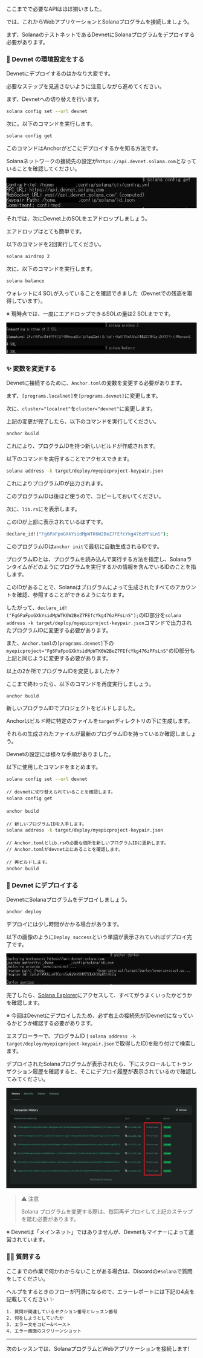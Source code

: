 ここまでで必要なAPIはほぼ揃いました。

では、これからWebアプリケーションとSolanaプログラムを接続しましょう。

まず、SolanaのテストネットであるDevnetにSolanaプログラムをデプロイする必要があります。


### 🌳 Devnet の環境設定をする

Devnetにデプロイするのはかなり大変です。

必要なステップを見逃さないように注意しながら進めてください。

まず、Devnetへの切り替えを行います。

```bash
solana config set --url devnet
```

次に。以下のコマンドを実行します。

```bash
solana config get
```

このコマンドはAnchorがどこにデプロイするかを知る方法です。

Solanaネットワークの接続先の設定が`https://api.devnet.solana.com`となっていることを確認してください。

![solana config](/public/images/Solana-dApp/section-3/3_1_1.jpg)

それでは、次にDevnet上のSOLをエアドロップしましょう。

エアドロップはとても簡単です。

以下のコマンドを2回実行してください。

```bash
solana airdrop 2
```

次に、以下のコマンドを実行します。

```bash
solana balance
```

ウォレットに4 SOLが入っていることを確認できました（Devnetでの残高を取得しています）。

※ 現時点では、一度にエアドロップできるSOLの量は2 SOLまでです。

![airdrop](/public/images/Solana-dApp/section-3/3_1_2.jpg)


### ✨ 変数を変更する

Devnetに接続するために、`Anchor.toml`の変数を変更する必要があります。

まず、`[programs.localnet]`を`[programs.devnet]`に変更します。

次に、`cluster="localnet"`を`cluster="devnet"`に変更します。

上記の変更が完了したら、以下のコマンドを実行してください。

```bash
anchor build
```

これにより、プログラムIDを持つ新しいビルドが作成されます。

以下のコマンドを実行することでアクセスできます。

```bash
solana address -k target/deploy/myepicproject-keypair.json
```

これによりプログラムIDが出力されます。

このプログラムIDは後ほど使うので、コピーしておいてください。

次に、`lib.rs`にを表示します。

このIDが上部に表示されているはずです。

```bash
declare_id!("Fg6PaFpoGXkYsidMpWTK6W2BeZ7FEfcYkg476zPFsLnS");
```

このプログラムIDは`anchor init`で最初に自動生成されるIDです。

プログラムIDとは、プログラムを読み込んで実行する方法を指定し、Solanaランタイムがどのようにプログラムを実行するかの情報を含んでいるIDのことを指します。

このIDがあることで、Solanaはプログラムによって生成されたすべてのアカウントを確認、参照することができるようになります。

したがって、`declare_id!("Fg6PaFpoGXkYsidMpWTK6W2BeZ7FEfcYkg476zPFsLnS");`のID部分を`solana address -k target/deploy/myepicproject-keypair.json`コマンドで出力されたプログラムIDに変更する必要があります。

また、`Anchor.toml`の`[programs.devnet]`下の`myepicproject="Fg6PaFpoGXkYsidMpWTK6W2BeZ7FEfcYkg476zPFsLnS"`のID部分も上記と同じように変更する必要があります。

以上の2か所でプログラムIDを変更しましたか？

ここまで終わったら、以下のコマンドを再度実行しましょう。

```bash
anchor build
```

新しいプログラムIDでプロジェクトをビルドしました。

Anchorはビルド時に特定のファイルを`target`ディレクトリの下に生成します。

それらの生成されたファイルが最新のプログラムIDを持っているか確認しましょう。

Devnetの設定には様々な手順がありました。

以下に使用したコマンドをまとめます。

```bash
solana config set --url devnet

// devnetに切り替えられていることを確認します。
solana config get

anchor build

// 新しいプログラムIDを入手します。
solana address -k target/deploy/myepicproject-keypair.json

// Anchor.tomlとlib.rsの必要な個所を新しいプログラムIDに更新します。
// Anchor.tomlがdevnet上にあることを確認します。

// 再ビルドします。
anchor build
```

### 🚀 Devnet にデプロイする

DevnetにSolanaプログラムをデプロイしましょう。

```bash
anchor deploy
```

デプロイには少し時間がかかる場合があります。

以下の画像のように`Deploy success`という単語が表示されていればデプロイ完了です。

![Deploy success](/public/images/Solana-dApp/section-3/3_1_3.jpg)


完了したら、[Solana Explorer](https://explorer.solana.com/?cluster=devnet)にアクセスして、すべてがうまくいったかどうかを確認します。

※ 今回はDevnetにデプロイしたため、必ず右上の接続先が[Devnet]になっているかどうか確認する必要があります。

エスプローラーで、プログラムID ( `solana address -k target/deploy/myepicproject-keypair.json`で取得したID)を貼り付けて検索します。

デプロイされたSolanaプログラムが表示されたら、下にスクロールしてトランザクション履歴を確認すると、そこにデプロイ履歴が表示されているので確認してみてください。

![solana explorer](/public/images/Solana-dApp/section-3/3_1_4.jpg)

> ⚠️ 注意
>
> Solana プログラムを変更する際は、毎回再デプロイして上記のステップを踏む必要があります。

※ Devnetは「メインネット」ではありませんが、Devnetもマイナーによって運営されています。


### 🙋‍♂️ 質問する

ここまでの作業で何かわからないことがある場合は、Discordの`#solana`で質問をしてください。

ヘルプをするときのフローが円滑になるので、エラーレポートには下記の4点を記載してください ✨

```
1. 質問が関連しているセクション番号とレッスン番号
2. 何をしようとしていたか
3. エラー文をコピー&ペースト
4. エラー画面のスクリーンショット
```

---

次のレッスンでは、SolanaプログラムとWebアプリケーションを接続します!
